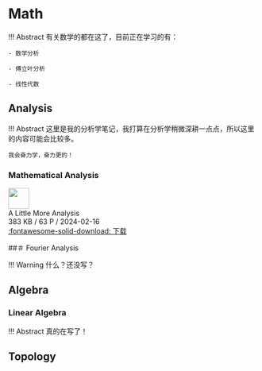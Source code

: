 # Math

!!! Abstract 
    有关数学的都在这了，目前正在学习的有：

    - 数学分析
    
    - 傅立叶分析

    - 线性代数 

## Analysis

!!! Abstract
    这里是我的分析学笔记，我打算在分析学稍微深耕一点点，所以这里的内容可能会比较多。

    我会奋力学，奋力更的！

### Mathematical Analysis

<div class="card file-block" markdown="1">
<div class="file-icon"><img src="/assets/images/pdf.svg" style="height: 3em;"></div>
<div class="file-body">
<div class="file-title">A Little More Analysis</div>
<div class="file-meta">383 KB / 63 P / 2024-02-16</div>
</div>
<a class="down-button" target="_blank" href="A Little More Analysis.pdf" markdown="1">:fontawesome-solid-download: 下载</a>
</div>

##＃ Fourier Analysis

!!! Warning
    什么？还没写？

## Algebra

### Linear Algebra

!!! Abstract
    真的在写了！

## Topology